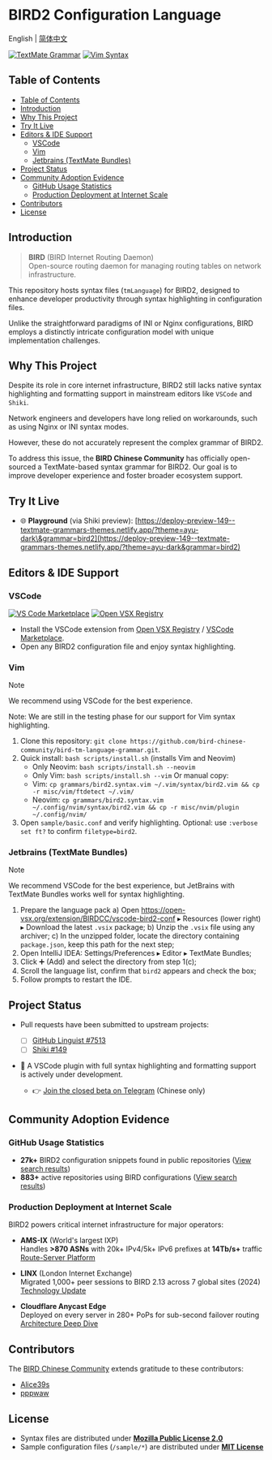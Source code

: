 # BIRD2 Configuration Language

English | [简体中文](README.zh-CN.md)

[![TextMate Grammar](https://img.shields.io/github/v/tag/bird-chinese-community/bird-tm-language-grammar?filter=tm-v*&label=TextMate%20grammar)](https://github.com/bird-chinese-community/bird-tm-language-grammar/releases) [![Vim Syntax](https://img.shields.io/github/v/tag/bird-chinese-community/bird-tm-language-grammar?filter=vim-v*&label=Vim%20syntax)](https://github.com/bird-chinese-community/bird-tm-language-grammar/releases)

## Table of Contents

- [Table of Contents](#table-of-contents)
- [Introduction](#introduction)
- [Why This Project](#why-this-project)
- [Try It Live](#try-it-live)
- [Editors \& IDE Support](#editors-ide-support)
  - [VSCode](#vscode)
  - [Vim](#vim)
  - [Jetbrains (TextMate Bundles)](#jetbrains-textmate-bundles)
- [Project Status](#project-status)
- [Community Adoption Evidence](#community-adoption-evidence)
  - [GitHub Usage Statistics](#github-usage-statistics)
  - [Production Deployment at Internet Scale](#production-deployment-at-internet-scale)
- [Contributors](#contributors)
- [License](#license)

## Introduction

> **BIRD** (BIRD Internet Routing Daemon)  
> Open-source routing daemon for managing routing tables on network infrastructure.

This repository hosts syntax files (`tmLanguage`) for BIRD2, designed to enhance developer productivity through syntax highlighting in configuration files.

Unlike the straightforward paradigms of INI or Nginx configurations, BIRD employs a distinctly intricate configuration model with unique implementation challenges.

## Why This Project

Despite its role in core internet infrastructure, BIRD2 still lacks native syntax highlighting and formatting support in mainstream editors like `VSCode` and `Shiki`.

Network engineers and developers have long relied on workarounds, such as using Nginx or INI syntax modes.

However, these do not accurately represent the complex grammar of BIRD2.

To address this issue, the **BIRD Chinese Community** has officially open-sourced a TextMate-based syntax grammar for BIRD2. Our goal is to improve developer experience and foster broader ecosystem support.

## Try It Live

- 🌐 **Playground** (via Shiki preview):
  [https://deploy-preview-149--textmate-grammars-themes.netlify.app/?theme=ayu-dark\&grammar=bird2](https://deploy-preview-149--textmate-grammars-themes.netlify.app/?theme=ayu-dark&grammar=bird2)

## Editors & IDE Support

### VSCode

[![VS Code Marketplace](https://img.shields.io/badge/VS%20Code%20Marketplace-Install-blue?logo=visual-studio-code)](https://marketplace.visualstudio.com/items?itemName=BIRDCC.vscode-bird2-conf) [![Open VSX Registry](https://img.shields.io/badge/Open%20VSX%20Registry-Install-blue?logo=eclipseide)](https://open-vsx.org/extension/BIRDCC/vscode-bird2-conf)

- Install the VSCode extension from [Open VSX Registry](https://open-vsx.org/extension/BIRDCC/vscode-bird2-conf) / [VSCode Marketplace](https://marketplace.visualstudio.com/items?itemName=BIRDCC.vscode-bird2-conf).
- Open any BIRD2 configuration file and enjoy syntax highlighting.

### Vim

> [!NOTE]
> We recommend using VSCode for the best experience.
>
> Note: We are still in the testing phase for our support for Vim syntax highlighting.

1. Clone this repository: `git clone https://github.com/bird-chinese-community/bird-tm-language-grammar.git`.
2. Quick install: `bash scripts/install.sh` (installs Vim and Neovim)
   - Only Neovim: `bash scripts/install.sh --neovim`
   - Only Vim: `bash scripts/install.sh --vim`
   Or manual copy:
   - Vim: `cp grammars/bird2.syntax.vim ~/.vim/syntax/bird2.vim && cp -r misc/vim/ftdetect ~/.vim/`
   - Neovim: `cp grammars/bird2.syntax.vim ~/.config/nvim/syntax/bird2.vim && cp -r misc/nvim/plugin ~/.config/nvim/`
3. Open `sample/basic.conf` and verify highlighting. Optional: use `:verbose set ft?` to confirm `filetype=bird2`.

### Jetbrains (TextMate Bundles)

> [!NOTE]
> We recommend VSCode for the best experience, but JetBrains with TextMate Bundles works well for syntax highlighting.

1. Prepare the language pack
   a) Open https://open-vsx.org/extension/BIRDCC/vscode-bird2-conf ▸ Resources (lower right) ▸ Download the latest `.vsix` package;
   b) Unzip the `.vsix` file using any archiver;
   c) In the unzipped folder, locate the directory containing `package.json`, keep this path for the next step;
2. Open IntelliJ IDEA: Settings/Preferences ▸ Editor ▸ TextMate Bundles;
3. Click ➕ (Add) and select the directory from step 1(c);
4. Scroll the language list, confirm that `bird2` appears and check the box;
5. Follow prompts to restart the IDE.

## Project Status

- Pull requests have been submitted to upstream projects:

  - [ ] [GitHub Linguist #7513](https://github.com/github/linguist/pull/7513)
  - [ ] [Shiki #149](https://github.com/shikijs/textmate-grammars-themes/pull/149)

- 🚧 A VSCode plugin with full syntax highlighting and formatting support is actively under development.
  - 👉 [Join the closed beta on Telegram](https://t.me/bird_cnn/23) (Chinese only)

## Community Adoption Evidence

### GitHub Usage Statistics

- **27k+** BIRD2 configuration snippets found in public repositories ([View search results][public-code-search-results-list])
- **883+** active repositories using BIRD configurations ([View search results][public-repo-search-results-list])

### Production Deployment at Internet Scale

BIRD2 powers critical internet infrastructure for major operators:

- **AMS-IX** (World's largest IXP)  
  Handles **>870 ASNs** with 20k+ IPv4/5k+ IPv6 prefixes at **14Tb/s+** traffic  
  [Route-Server Platform](https://www.ams-ix.net/ams/documentation/ams-ix-route-servers)

- **LINX** (London Internet Exchange)  
  Migrated 1,000+ peer sessions to BIRD 2.13 across 7 global sites (2024)  
  [Technology Update](https://www.linx.net/wp-content/uploads/2024/05/Day-1-P4-LINX_Technology-Presentation_v3.0.pdf)

- **Cloudflare Anycast Edge**  
  Deployed on every server in 280+ PoPs for sub-second failover routing  
  [Architecture Deep Dive](https://blog.cloudflare.com/cloudflares-architecture-eliminating-single-p/)

## Contributors

The [BIRD Chinese Community](https://github.com/bird-chinese-community) extends gratitude to these contributors:

- [Alice39s](https://github.com/Alice39s)
- [pppwaw](https://github.com/pppwaw)

## License

- Syntax files are distributed under **[Mozilla Public License 2.0](LICENSE.syntax)**
- Sample configuration files (`/sample/*`) are distributed under **[MIT License](LICENSE.sample)**

[public-code-search-results-list]: https://github.com/search?q=%22protocol+bgp%22+OR+%22neighbor%22+OR+%22local+as%22+path%3A*.conf+NOT+is%3Afork&type=code&ref=advsearch
[public-repo-search-results-list]: https://github.com/search?q=bird+config&type=repositories&ref=advsearch
